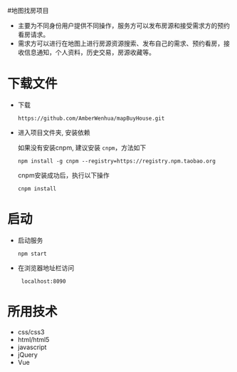 #地图找房项目
* 主要为不同身份用户提供不同操作，服务方可以发布房源和接受需求方的预约看房请求。 
* 需求方可以进行在地图上进行房源资源搜索、发布自己的需求、预约看房，接收信息通知，个人资料，历史交易，房源收藏等。


# 下载文件
* 下载

    ```
    https://github.com/AmberWenhua/mapBuyHouse.git
    ```

* 进入项目文件夹, 安装依赖

  如果没有安装cnpm, 建议安装 `cnpm`，方法如下
 
    ```
    npm install -g cnpm --registry=https://registry.npm.taobao.org
     ```
   
    cnpm安装成功后，执行以下操作
     ```
    cnpm install 
    ```

# 启动

* 启动服务
    ```
    npm start
     ```

* 在浏览器地址栏访问
 	```
	 localhost:8090
	```
# 所用技术
* css/css3
* html/html5
* javascript
* jQuery
* Vue
